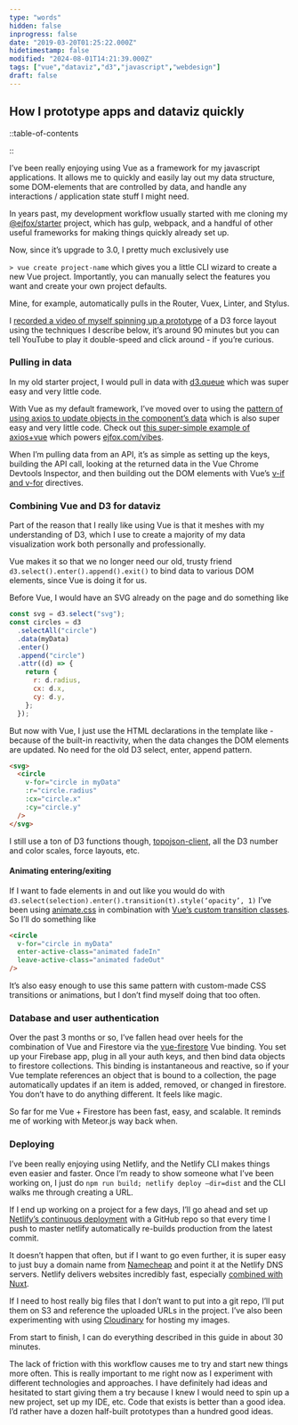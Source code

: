 ```yaml
---
type: "words"
hidden: false
inprogress: false
date: "2019-03-20T01:25:22.000Z"
hidetimestamp: false
modified: "2024-08-01T14:21:39.000Z"
tags: ["vue","dataviz","d3","javascript","webdesign"]
draft: false
---
```

## How I prototype apps and dataviz quickly

::table-of-contents

::

I’ve been really enjoying using Vue as a framework for my javascript applications. It allows me to quickly and easily lay out my data structure, some DOM-elements that are controlled by data, and handle any interactions / application state stuff I might need.

In years past, my development workflow usually started with me cloning my [@ejfox/starter](https://github.com/ejfox/starter) project, which has gulp, webpack, and a handful of other useful frameworks for making things quickly already set up.

Now, since it’s upgrade to 3.0, I pretty much exclusively use

`> vue create project-name` which gives you a little CLI wizard to create a new Vue project. Importantly, you can manually select the features you want and create your own project defaults.

Mine, for example, automatically pulls in the Router, Vuex, Linter, and Stylus.

I [recorded a video of myself spinning up a prototype](https://www.youtube.com/watch?v=Q6e4pQccMH4) of a D3 force layout using the techniques I describe below, it’s around 90 minutes but you can tell YouTube to play it double-speed and click around - if you’re curious.

### Pulling in data

In my old starter project, I would pull in data with [d3.queue](https://github.com/ejfox/starter/blob/master/src/coffee/app.coffee#L19) which was super easy and very little code.

With Vue as my default framework, I’ve moved over to using the [pattern of using axios to update objects in the component’s data](https://vuejs.org/v2/cookbook/using-axios-to-consume-apis.html) which is also super easy and very little code. Check out [this super-simple example of axios+vue](https://github.com/ejfox/website/blob/master/pages/vibes.vue#L42) which powers [ejfox.com/vibes](https://ejfox.com/vibes).

When I’m pulling data from an API, it’s as simple as setting up the keys, building the API call, looking at the returned data in the Vue Chrome Devtools Inspector, and then building out the DOM elements with Vue’s [v-if and v-for](https://vuejs.org/v2/guide/list.html) directives.

### Combining Vue and D3 for dataviz

Part of the reason that I really like using Vue is that it meshes with my understanding of D3, which I use to create a majority of my data visualization work both personally and professionally.

Vue makes it so that we no longer need our old, trusty friend `d3.select().enter().append().exit()` to bind data to various DOM elements, since Vue is doing it for us.

Before Vue, I would have an SVG already on the page and do something like

```js
const svg = d3.select("svg");
const circles = d3
  .selectAll("circle")
  .data(myData)
  .enter()
  .append("circle")
  .attr((d) => {
    return {
      r: d.radius,
      cx: d.x,
      cy: d.y,
    };
  });
```

But now with Vue, I just use the HTML declarations in the template like - because of the built-in reactivity, when the data changes the DOM elements are updated. No need for the old D3 select, enter, append pattern.

```html
<svg>
  <circle
    v-for="circle in myData"
    :r="circle.radius"
    :cx="circle.x"
    :cy="circle.y"
  />
</svg>
```

I still use a ton of D3 functions though, [topojson-client](https://github.com/topojson/topojson-client), all the D3 number and color scales, force layouts, etc.

#### Animating entering/exiting

If I want to fade elements in and out like you would do with `d3.select(selection).enter().transition(t).style(‘opacity’, 1)` I’ve been using [animate.css](https://daneden.github.io/animate.css/) in combination with [Vue’s custom transition classes](https://vuejs.org/v2/guide/transitions.html#Custom-Transition-Classes). So I’ll do something like

```html
<circle
  v-for="circle in myData"
  enter-active-class="animated fadeIn"
  leave-active-class="animated fadeOut"
/>
```

It’s also easy enough to use this same pattern with custom-made CSS transitions or animations, but I don’t find myself doing that too often.

### Database and user authentication

Over the past 3 months or so, I’ve fallen head over heels for the combination of Vue and Firestore via the [vue-firestore](https://www.npmjs.com/package/vue-firestore) Vue binding. You set up your Firebase app, plug in all your auth keys, and then bind data objects to firestore collections. This binding is instantaneous and reactive, so if your Vue template references an object that is bound to a collection, the page automatically updates if an item is added, removed, or changed in firestore. You don’t have to do anything different. It feels like magic.

So far for me Vue + Firestore has been fast, easy, and scalable. It reminds me of working with Meteor.js way back when.

### Deploying

I’ve been really enjoying using Netlify, and the Netlify CLI makes things even easier and faster. Once I’m ready to show someone what I’ve been working on, I just do `npm run build; netlify deploy —dir=dist` and the CLI walks me through creating a URL.

If I end up working on a project for a few days, I’ll go ahead and set up [Netlify’s continuous deployment](https://www.netlify.com/docs/continuous-deployment/) with a GitHub repo so that every time I push to master netlify automatically re-builds production from the latest commit.

It doesn’t happen that often, but if I want to go even further, it is super easy to just buy a domain name from [Namecheap](https://namecheap.com) and point it at the Netlify DNS servers. Netlify delivers websites incredibly fast, especially [combined with Nuxt](https://nuxtjs.org/faq/netlify-deployment/).

If I need to host really big files that I don’t want to put into a git repo, I’ll put them on S3 and reference the uploaded URLs in the project. I’ve also been experimenting with using [Cloudinary](https://cloudinary.com/) for hosting my images.

From start to finish, I can do everything described in this guide in about 30 minutes.

The lack of friction with this workflow causes me to try and start new things more often. This is really important to me right now as I experiment with different technologies and approaches. I have definitely had ideas and hesitated to start giving them a try because I knew I would need to spin up a new project, set up my IDE, etc. Code that exists is better than a good idea. I’d rather have a dozen half-built prototypes than a hundred good ideas.
